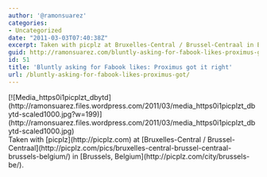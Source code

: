 ```yaml
---
author: '@ramonsuarez'
categories:
- Uncategorized
date: "2011-03-03T07:40:38Z"
excerpt: Taken with picplz at Bruxelles-Central / Brussel-Centraal in Brussels, Belgium.
guid: http://ramonsuarez.com/bluntly-asking-for-fabook-likes-proximus-got
id: 51
title: 'Bluntly asking for Fabook likes: Proximus got it right'
url: /bluntly-asking-for-fabook-likes-proximus-got/
---
```


<div class="p_embed p_image_embed">[![Media_https0i1picplzt_dbytd](http://ramonsuarez.files.wordpress.com/2011/03/media_https0i1picplzt_dbytd-scaled1000.jpg?w=199)](http://ramonsuarez.files.wordpress.com/2011/03/media_https0i1picplzt_dbytd-scaled1000.jpg)</div>Taken with [picplz](http://picplz.com) at [Bruxelles-Central / Brussel-Centraal](http://picplz.com/pics/bruxelles-central-brussel-centraal-brussels-belgium/) in [Brussels, Belgium](http://picplz.com/city/brussels-be/). 